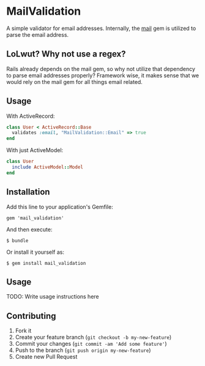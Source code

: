 # MailValidation

A simple validator for email addresses. Internally, the [mail](https://github.com/mikel/mail) gem is utilized to parse the email address.

## LoLwut? Why not use a regex?

Rails already depends on the mail gem, so why not utilize that dependency to parse email addresses properly? Framework wise, it makes sense that we would rely on the mail gem for all things email related.

## Usage

With ActiveRecord:

```ruby
class User < ActiveRecord::Base
  validates :email, "MailValidation::Email" => true
end
```

With just ActiveModel:

```ruby
class User
  include ActiveModel::Model
end
```

## Installation

Add this line to your application's Gemfile:

    gem 'mail_validation'

And then execute:

    $ bundle

Or install it yourself as:

    $ gem install mail_validation

## Usage

TODO: Write usage instructions here

## Contributing

1. Fork it
2. Create your feature branch (`git checkout -b my-new-feature`)
3. Commit your changes (`git commit -am 'Add some feature'`)
4. Push to the branch (`git push origin my-new-feature`)
5. Create new Pull Request
